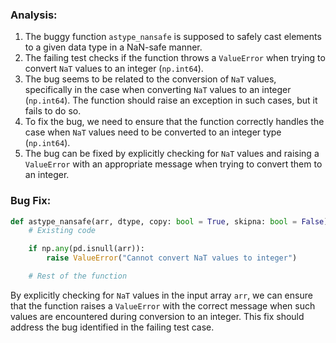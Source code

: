 ### Analysis:
1. The buggy function `astype_nansafe` is supposed to safely cast elements to a given data type in a NaN-safe manner.
2. The failing test checks if the function throws a `ValueError` when trying to convert `NaT` values to an integer (`np.int64`).
3. The bug seems to be related to the conversion of `NaT` values, specifically in the case when converting `NaT` values to an integer (`np.int64`). The function should raise an exception in such cases, but it fails to do so.
4. To fix the bug, we need to ensure that the function correctly handles the case when `NaT` values need to be converted to an integer type (`np.int64`).
5. The bug can be fixed by explicitly checking for `NaT` values and raising a `ValueError` with an appropriate message when trying to convert them to an integer.

### Bug Fix:
```python
def astype_nansafe(arr, dtype, copy: bool = True, skipna: bool = False):
    # Existing code

    if np.any(pd.isnull(arr)):
        raise ValueError("Cannot convert NaT values to integer")

    # Rest of the function
```

By explicitly checking for `NaT` values in the input array `arr`, we can ensure that the function raises a `ValueError` with the correct message when such values are encountered during conversion to an integer. This fix should address the bug identified in the failing test case.